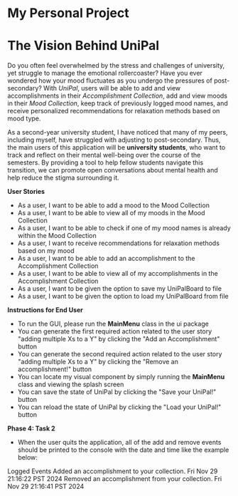 # My Personal Project

# The Vision Behind UniPal

Do you often feel overwhelmed by the stress and challenges of university, yet struggle to manage the emotional rollercoaster? Have you ever wondered how your mood fluctuates as you undergo the pressures of post-secondary? With *UniPal*, users will be able to add and view accomplishments in their *Accomplishment Collection*, add and view moods in their *Mood Collection*, keep track of previously logged mood names, and receive personalized recommendations for relaxation methods based on mood type.

As a second-year university student, I have noticed that many of my peers, including myself, have struggled with adjusting to post-secondary. Thus, the main users of this application will be **university students**, who want to track and reflect on their mental well-being over the course of the semesters. By providing a tool to help fellow students navigate this transition, we can promote open conversations about mental health and help reduce the stigma surrounding it. 

**User Stories**
- As a user, I want to be able to add a mood to the Mood Collection
- As a user, I want to be able to view all of my moods in the Mood Collection
- As a user, I want to be able to check if one of my mood names is already within the Mood Collection
- As a user, I want to receive recommendations for relaxation methods based on my mood
- As a user, I want to be able to add an accomplishment to the Accomplishment Collection
- As a user, I want to be able to view all of my accomplishments in the Accomplishment Collection
- As a user, I want to be given the option to save my UniPalBoard to file
- As a user, I want to be given the option to load my UniPalBoard from file

**Instructions for End User**

- To run the GUI, please run the **MainMenu** class in the ui package
- You can generate the first required action related to the user story "adding multiple Xs to a Y" by clicking the "Add an Accomplishment" button
- You can generate the second required action related to the user story "adding multiple Xs to a Y" by clicking the "Remove an accomplishment!" button
- You can locate my visual component by simply running the **MainMenu** class and viewing the splash screen
- You can save the state of UniPal by clicking the "Save your UniPal!" button
- You can reload the state of UniPal by clicking the "Load your UniPal!" button

**Phase 4: Task 2**

- When the user quits the application, all of the add and remove events should be printed to the console with the date and time like the example below: 

Logged Events
Added an accomplishment to your collection.
Fri Nov 29 21:16:22 PST 2024
Removed an accomplishment from your collection.
Fri Nov 29 21:16:41 PST 2024






  